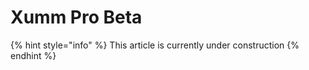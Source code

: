# Xumm Pro Beta

{% hint style="info" %}
This article is currently under construction
{% endhint %}
